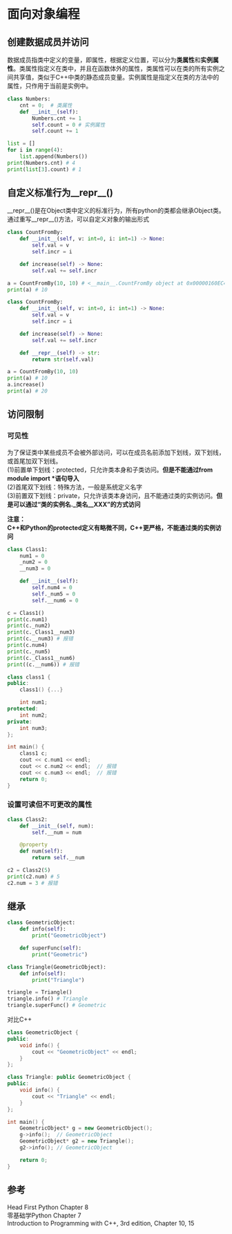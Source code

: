 # 面向对象编程  

## 创建数据成员并访问  

数据成员指类中定义的变量，即属性，根据定义位置，可以分为**类属性**和**实例属性**。类属性指定义在类中，并且在函数体外的属性，类属性可以在类的所有实例之间共享值，类似于C++中类的静态成员变量。实例属性是指定义在类的方法中的属性，只作用于当前是实例中。  

```python
class Numbers:
    cnt = 0;  # 类属性
    def __init__(self):
        Numbers.cnt += 1
        self.count = 0 # 实例属性
        self.count += 1

list = []
for i in range(4):
    list.append(Numbers())
print(Numbers.cnt) # 4
print(list[3].count) # 1
```

## 自定义标准行为__repr__()  

\_\_repr\_\_()是在Object类中定义的标准行为，所有python的类都会继承Object类。通过重写\_\_repr\_\_()方法，可以自定义对象的输出形式  

```python
class CountFromBy:
    def __init__(self, v: int=0, i: int=1) -> None:
        self.val = v
        self.incr = i

    def increase(self) -> None:
        self.val += self.incr

a = CountFromBy(10, 10) # <__main__.CountFromBy object at 0x00000160EC448400>
print(a) # 10
```

```python
class CountFromBy:
    def __init__(self, v: int=0, i: int=1) -> None:
        self.val = v
        self.incr = i

    def increase(self) -> None:
        self.val += self.incr

    def __repr__(self) -> str:
        return str(self.val)

a = CountFromBy(10, 10)
print(a) # 10
a.increase()
print(a) # 20
```

## 访问限制  

### 可见性  

为了保证类中某些成员不会被外部访问，可以在成员名前添加下划线，双下划线，或首尾加双下划线。  
(1)前置单下划线：protected，只允许类本身和子类访问。**但是不能通过from module import \*语句导入**  
(2)首尾双下划线：特殊方法，一般是系统定义名字  
(3)前置双下划线：private，只允许该类本身访问，且不能通过类的实例访问。**但是可以通过“类的实例名._类名__XXX”的方式访问**  

**注意：**  
**C++和Python的protected定义有略微不同，C++更严格，不能通过类的实例访问**  

```python
class Class1:
    num1 = 0
    _num2 = 0
    __num3 = 0

    def __init__(self):
        self.num4 = 0
        self._num5 = 0
        self.__num6 = 0

c = Class1()
print(c.num1)
print(c._num2)
print(c._Class1__num3)
print(c.__num3) # 报错
print(c.num4)
print(c._num5)
print(c._Class1__num6)
print((c.__num6)) # 报错
```

```c++
class class1 {
public:
    class1() {...}

    int num1;
protected:
    int num2;
private:
    int num3;
};

int main() {
    class1 c;
    cout << c.num1 << endl;
    cout << c.num2 << endl;  // 报错
    cout << c.num3 << endl;  // 报错
    return 0;
}
```

### 设置可读但不可更改的属性  

```python
class Class2:
    def __init__(self, num):
        self.__num = num

    @property
    def num(self):
        return self.__num

c2 = Class2(5)
print(c2.num) # 5
c2.num = 3 # 报错
```

## 继承  

```python
class GeometricObject:
    def info(self):
        print("GeometricObject")

    def superFunc(self):
        print("Geometric")

class Triangle(GeometricObject):
    def info(self):
        print("Triangle")

triangle = Triangle()
triangle.info() # Triangle
triangle.superFunc() # Geometric
```

对比C++  

```c++
class GeometricObject {
public:
    void info() {
        cout << "GeometricObject" << endl;
    }
};

class Triangle: public GeometricObject {
public:
    void info() {
        cout << "Triangle" << endl;
    }
};

int main() {
    GeometricObject* g = new GeometricObject();
    g->info();  // GeometricObject
    GeometricObject* g2 = new Triangle();
    g2->info(); // GeometricObject

    return 0;
}
```

## 参考  

Head First Python Chapter 8  
零基础学Python  Chapter 7  
Introduction to Programming with C++, 3rd edition, Chapter 10, 15  
